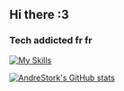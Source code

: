 ## Hi there :3
### Tech addicted fr fr

[![My Skills](https://skillicons.dev/icons?i=html,css,js,ts,react,bootstrap,py,java,c,linux,bash,arduino,git,github,pr,figma,notion,vscode&perline=9)](https://skillicons.dev)

[![AndreStork's GitHub stats](https://github-readme-stats.vercel.app/api?username=theonlyoneferkk&theme=dark)](https://github.com/anuraghazra/github-readme-stats)
